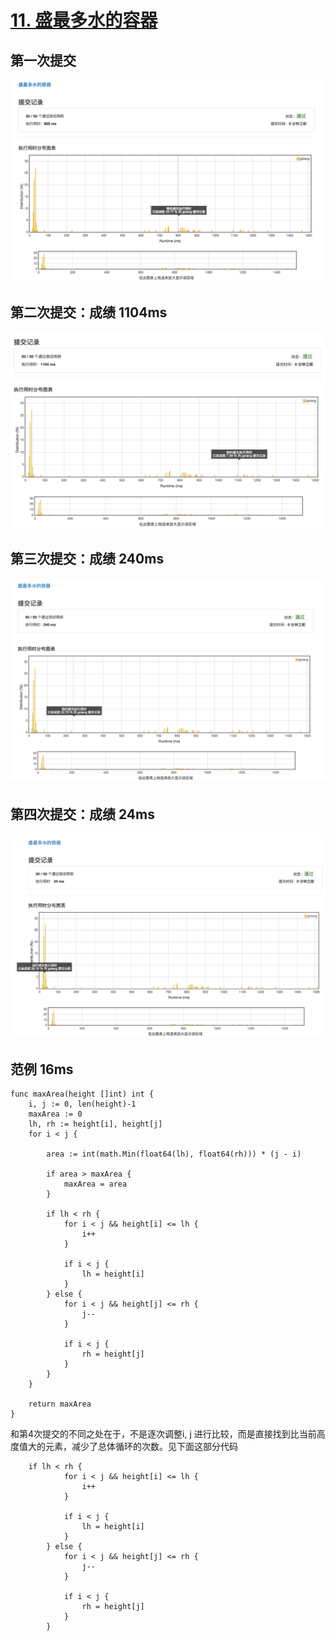 # [11. 盛最多水的容器](https://leetcode-cn.com/problems/container-with-most-water/description/)

## 第一次提交

![提交记录](./container-with-most-water-1.png)

## 第二次提交：成绩 1104ms

![提交记录](./container-with-most-water-2.png)

## 第三次提交：成绩 240ms

![提交记录](./container-with-most-water-3.png)

## 第四次提交：成绩 24ms

![提交记录](./container-with-most-water-4.png)

## 范例 16ms

```golang
func maxArea(height []int) int {
    i, j := 0, len(height)-1
	maxArea := 0
	lh, rh := height[i], height[j]
	for i < j {

		area := int(math.Min(float64(lh), float64(rh))) * (j - i)

		if area > maxArea {
			maxArea = area
		}

		if lh < rh {
			for i < j && height[i] <= lh {
				i++
			}

			if i < j {
				lh = height[i]
			}
		} else {
			for i < j && height[j] <= rh {
				j--
			}

			if i < j {
				rh = height[j]
			}
		}
	}

	return maxArea
}
```

和第4次提交的不同之处在于，不是逐次调整i, j 进行比较，而是直接找到比当前高度值大的元素，减少了总体循环的次数。见下面这部分代码

```golang
    if lh < rh {
			for i < j && height[i] <= lh {
				i++
			}

			if i < j {
				lh = height[i]
			}
		} else {
			for i < j && height[j] <= rh {
				j--
			}

			if i < j {
				rh = height[j]
			}
		}
```

